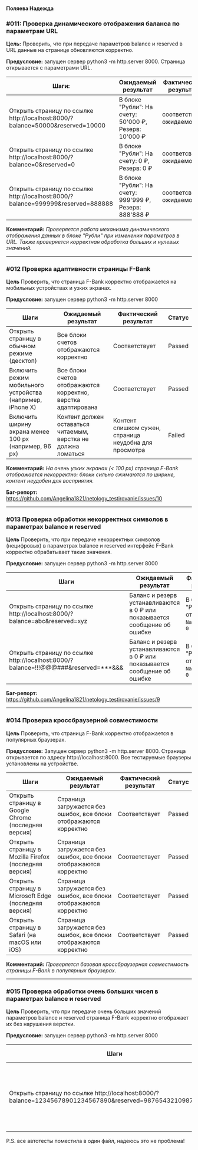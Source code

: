#### Поляева Надежда

### #011: Проверка динамического отображения баланса по параметрам URL

**Цель:** Проверить, что при передаче параметров balance и reserved в URL данные на странице обновляются корректно.

**Предусловие:** запущен сервер python3 -m http.server 8000. Страница открывается с параметрами URL.

**Шаги:**                     | **Ожидаемый результат**              | **Фактический результат**                 | **Статус**    |
------------------------------|--------------------------------------|-------------------------------------------|---------------|
Открыть страницу по ссылке http://localhost:8000/?balance=50000&reserved=10000 | В блоке "Рубли": На счету: 50'000 ₽, Резерв: 10'000 ₽   | соответствует ожидаемому | Passed |
Открыть страницу по ссылке http://localhost:8000/?balance=0&reserved=0 | В блоке "Рубли": На счету: 0 ₽, Резерв: 0 ₽ | соответсвует ожидаемому | Passed |
Открыть страницу по ссылке http://localhost:8000/?balance=999999&reserved=888888 | В блоке "Рубли": На счету: 999'999 ₽, Резерв: 888'888 ₽ | соответсвует ожидаемому | Passed |


**Комментарий:**  _Проверяется работа механизма динамического отображения данных в блоке "Рубли" при изменении параметров в URL.
Также проверяется корректная обработка больших и нулевых значений._


---

### #012 Проверка адаптивности страницы F-Bank

**Цель** Проверить, что страница F-Bank корректно отображается на мобильных устройствах и узких экранах.

**Предусловие:** запущен сервер python3 -m http.server 8000

| **Шаги**                                                  | **Ожидаемый результат**                                        | **Фактический результат**                              | **Статус** |
| --------------------------------------------------------- | -------------------------------------------------------------- | ------------------------------------------------------ | ---------- |
| Открыть страницу в обычном режиме (десктоп)               | Все блоки счетов отображаются корректно                        | Соответствует                                          | Passed     |
| Включить режим мобильного устройства (например, iPhone X) | Все блоки счетов отображаются корректно, верстка адаптирована  | Соответствует                                          | Passed     |
| Включить ширину экрана менее 100 px (например, 96 px)     | Контент должен оставаться читаемым, верстка не должна ломаться | Контент слишком сужен, страница неудобна для просмотра | Failed     |

**Комментарий:** _На очень узких экранах (< 100 px) страница F-Bank отображается некорректно: блоки сильно сжимаются по ширине, контент неудобен для восприятия._

**Баг-репорт:** https://github.com/Angelina1821/netology_testirovanie/issues/10

---

### #013 Проверка обработки некорректных символов в параметрах balance и reserved

**Цель** Проверить, что при передаче некорректных символов (нецифровых) в параметрах balance и reserved интерфейс F-Bank корректно обрабатывает такие значения.

**Предусловие:** запущен сервер python3 -m http.server 8000

| **Шаги**                                                                            | **Ожидаемый результат**                                                    | **Фактический результат**                           | **Статус** |
| ----------------------------------------------------------------------------------- | -------------------------------------------------------------------------- | --------------------------------------------------- | ---------- |
| Открыть страницу по ссылке http://localhost:8000/?balance=abc&reserved=xyz          | Баланс и резерв устанавливаются в 0 ₽ или показывается сообщение об ошибке | В блоке "Рубли" отображается `NaN ₽`, резерв: `0 ₽` | Failed     |
| Открыть страницу по ссылке http://localhost:8000/?balance=!!!@@@###&reserved=***&&& | Баланс и резерв устанавливаются в 0 ₽ или показывается сообщение об ошибке | В блоке "Рубли" отображается `NaN ₽`, резерв: `0 ₽` | Failed     |

**Баг-репорт:** https://github.com/Angelina1821/netology_testirovanie/issues/9

---

### #014 Проверка кроссбраузерной совместимости

**Цель** Проверить, что страница F-Bank корректно отображается в популярных браузерах.

**Предусловие:** Запущен сервер python3 -m http.server 8000.
Страница открывается по адресу http://localhost:8000.
Все тестируемые браузеры установлены на устройстве.

| **Шаги**                                              | **Ожидаемый результат**                                           | **Фактический результат** | **Статус** |
| ----------------------------------------------------- | ----------------------------------------------------------------- | ------------------------- | ---------- |
| Открыть страницу в Google Chrome (последняя версия)   | Страница загружается без ошибок, все блоки отображаются корректно | Соответствует             | Passed     |
| Открыть страницу в Mozilla Firefox (последняя версия) | Страница загружается без ошибок, все блоки отображаются корректно | Соответствует             | Passed     |
| Открыть страницу в Microsoft Edge (последняя версия)  | Страница загружается без ошибок, все блоки отображаются корректно | Соответствует             | Passed     |
| Открыть страницу в Safari (на macOS или iOS)          | Страница загружается без ошибок, все блоки отображаются корректно | Соответствует             | Passed     |

**Комментарий:**  _Проверяется базовая кроссбраузерная совместимость страницы F-Bank в популярных браузерах._


---

### #015 Проверка обработки очень больших чисел в параметрах balance и reserved

**Цель** Проверить, что при передаче очень больших значений параметров balance и reserved страница F-Bank корректно отображает их без нарушения верстки.

**Предусловие:** запущен сервер python3 -m http.server 8000

| **Шаги**                                                                                                     | **Ожидаемый результат**                                                                        | **Фактический результат**                       | **Статус** |
| ------------------------------------------------------------------------------------------------------------ | ---------------------------------------------------------------------------------------------- | ----------------------------------------------- |------------|
| Открыть страницу по ссылке http://localhost:8000/?balance=12345678901234567890&reserved=98765432109876543210 | Числа корректно форматируются или обрезаются по правилам интерфейса, верстка блока не ломается | Соответствует | Passed     |

P.S. все автотесты поместила в один файл, надеюсь это не проблема!
